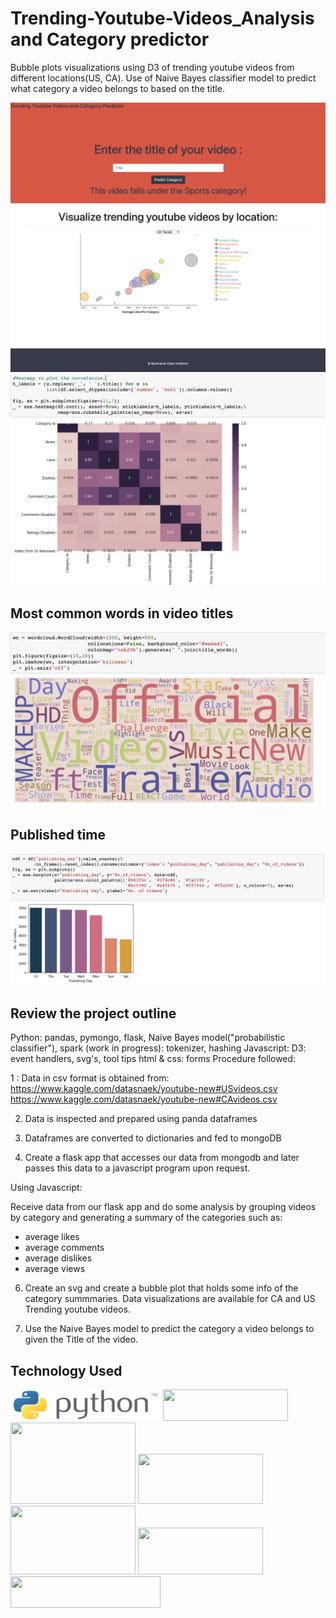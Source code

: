 # Trending-Youtube-Videos_Analysis and Category predictor

Bubble plots visualizations using D3 of trending youtube videos from different locations(US, CA). Use of Naive Bayes classifier model to predict what category a video belongs to based on the title. 

![model](images/predict.png)
![svg](images/svg.png)
![corr](images/heat_corr.png)
## Most common words in video titles
![cloud](images/world_cloud.png)
## Published time
![pub](images/pub_Day.png)

## Review the project outline

Python: pandas, pymongo, flask, Naive Bayes model("probabilistic classifier"), spark (work in progress): tokenizer, hashing
Javascript: D3: event handlers, svg's, tool tips
html & css: forms
Procedure followed:

1 : Data in csv format is obtained from: 
https://www.kaggle.com/datasnaek/youtube-new#USvideos.csv
https://www.kaggle.com/datasnaek/youtube-new#CAvideos.csv

2. Data is inspected and prepared using panda dataframes

3. Dataframes are converted to dictionaries and fed to mongoDB 

4. Create a flask app that accesses our data from mongodb and later passes this data to a javascript program upon request. 

Using Javascript: 

Receive data from our flask app and do some analysis by grouping videos by category and generating a summary of the categories such as:
- average likes 
- average comments
- average dislikes
- average views 

6. Create an svg and create a bubble plot that holds some info of the category summmaries. Data visualizations are available for CA and US Trending youtube videos.

7. Use the Naive Bayes model to predict the category a video belongs to given the Title of the video. 


## Technology Used
<img src="https://raw.githubusercontent.com/david880110/tech-logo/master/python%20logo.png" width="240" height="50"/>
<img src="https://leafletjs.com/docs/images/logo.png" width="200" height="50"/>
<img src="https://www.bloorresearch.com/wp-content/uploads/2013/03/MONGO-DB-logo-300x470--x.png" width="200" height="130"/>
<img src="https://flask.palletsprojects.com/en/1.1.x/_images/flask-logo.png" width="200" height="80"/>
<img src="https://4.bp.blogspot.com/-s2EhTt57oeU/XHtQtO1QNLI/AAAAAAAANW8/KYkPQEZUyocSpA2RzqCcVt31imXPi63RACLcBGAs/s1600/Free%2BCourses%2Bto%2Blearn%2BJavaScript.jpg" width="200" height="110"/>
<img src="https://upload.wikimedia.org/wikipedia/commons/thumb/3/37/Plotly-logo-01-square.png/1200px-Plotly-logo-01-square.png" width="200" height="75"/>
<img src="https://f0.pngfuel.com/png/447/350/apache-spark-logo-machine-learning-cluster-analysis-software-framework-spark-png-clip-art.png" width="240" height="50"/>





